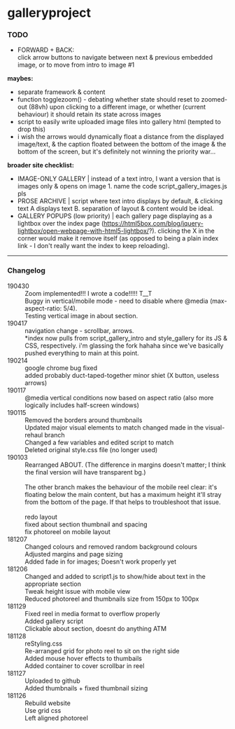 # galleryproject

### TODO
- FORWARD + BACK:<br />click arrow buttons to navigate between next & previous embedded image, or to move from intro to image #1

**maybes:**
- separate framework & content
- function togglezoom() - debating whether state should reset to zoomed-out (88vh) upon clicking to a different image, or whether (current behaviour) it should retain its state across images
- script to easily write uploaded image files into gallery html (tempted to drop this)
- i wish the arrows would dynamically float a distance from the displayed image/text, & the caption floated between the bottom of the image & the bottom of the screen, but it's definitely not winning the priority war...


**broader site checklist:**
- IMAGE-ONLY GALLERY | instead of a text intro, I want a version that is images only & opens on image 1. name the code script_gallery_images.js pls
- PROSE ARCHIVE | script where text intro displays by default, & clicking text A displays text B. separation of layout & content would be ideal.
- GALLERY POPUPS (low priority) | each gallery page displaying as a lightbox over the index page (https://html5box.com/blog/jquery-lightbox/open-webpage-with-html5-lightbox/?). clicking the X in the corner would make it remove itself (as opposed to being a plain index link - I don't really want the index to keep reloading).

-----
### Changelog
<dl>
  <dt>190430</dt>
  <dd>Zoom implemented!!! I wrote a code!!!!! T__T<br />
    Buggy in vertical/mobile mode - need to disable where @media (max-aspect-ratio: 5/4).<br />
    Testing vertical image in about section.
  
  <dt>190417</dt>
  <dd>navigation change - scrollbar, arrows.<br />
    *index now pulls from script_gallery_intro and style_gallery for its JS & CSS, respectively.
    i'm glassing the fork hahaha since we've basically pushed everything to main at this point.
  
  <dt>190214</dt>
  <dd>
    google chrome bug fixed<br/>
    added probably duct-taped-together minor shiet (X button, useless arrows)</dd>
  
  <dt>190117</dt>
  <dd>@media vertical conditions now based on aspect ratio (also more logically includes half-screen windows)</dd>

  <dt>190115</dt>
  <dd>
    Removed the borders around thumbnails<br/>
    Updated major visual elements to match changed made in the visual-rehaul branch<br/>
    Changed a few variables and edited script to match<br/>
    Deleted original style.css file (no longer used)
  </dd>
  
  <dt>190103</dt>
  <dd>
    Rearranged ABOUT. (The difference in margins doesn't matter; I think the final version will have transparent bg.)<br/><br/>
    The other branch makes the behaviour of the mobile reel clear: it's floating below the main content, but has a maximum height it'll stray from the bottom of the page. If that helps to troubleshoot that issue.<br/><br/>
    redo layout<br/>
    fixed about section thumbnail and spacing<br/>
    fix photoreel on mobile layout
  </dd>
  
  <dt>181207</dt>
  <dd>
    Changed colours and removed random background colours<br/>
    Adjusted margins and page sizing<br/>
    Added fade in for images; Doesn't work properly yet
  </dd>
  
  <dt>181206</dt>
  <dd>
    Changed and added to script1.js to show/hide about text in the appropriate section<br/>
    Tweak height issue with mobile view<br/>
    Reduced photoreel and thumbnails size from 150px to 100px
  </dd>
  
  <dt>181129</dt>
  <dd>
    Fixed reel in media format to overflow properly<br/>
    Added gallery script<br/>
    Clickable about section, doesnt do anything ATM
  </dd>
  
  <dt>181128</dt>
  <dd>
    reStyling.css<br/>
    Re-arranged grid for photo reel to sit on the right side<br/>
    Added mouse hover effects to thumbails<br/>
    Added container to cover scrollbar in reel
  </dd>

  <dt>181127</dt>
  <dd>
    Uploaded to github<br/>
    Added thumbnails + fixed thumbnail sizing
  </dd>

  <dt>181126</dt>
  <dd>
    Rebuild website<br/>
    Use grid css<br/>
    Left aligned photoreel
  </dd>
  
  <dt></dt>
  <dd>
    
  </dd>
</dl>
